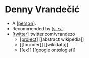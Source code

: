 # Denny Vrandečić

- A [[person]].
- Recommended by [[s. s.]]
- [[twitter]] twitter.com/vrandezo
  - [[project]] [[abstract wikipedia]]
  - [[founder]] [[wikidata]]
  - [[ex]] [[google ontologist]]


[//begin]: # "Autogenerated link references for markdown compatibility"
[person]: person "Person"
[s. s.]: s.-s. "S  S"
[twitter]: twitter "Twitter"
[project]: project "Project"
[//end]: # "Autogenerated link references"